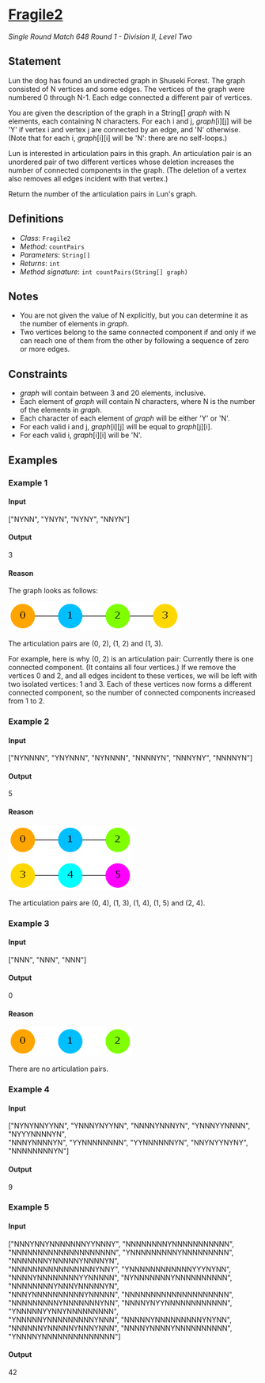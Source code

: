 # [Fragile2](/tc?module=ProblemDetail&rd=16312&pm=13648)
*Single Round Match 648 Round 1 - Division II, Level Two*

## Statement
Lun the dog has found an undirected graph in Shuseki Forest. The graph consisted of N vertices and some edges. The vertices of the graph were numbered 0 through N-1. Each edge connected a different pair of vertices.

You are given the description of the graph in a String[] *graph* with N elements, each containing N characters. For each i and j, *graph*[i][j] will be 'Y' if vertex i and vertex j are connected by an edge, and 'N' otherwise. (Note that for each i, *graph*[i][i] will be 'N': there are no self-loops.)

Lun is interested in articulation pairs in this graph. An articulation pair is an unordered pair of two different vertices whose deletion increases the number of connected components in the graph. (The deletion of a vertex also removes all edges incident with that vertex.)

Return the number of the articulation pairs in Lun's graph.

## Definitions
- *Class*: `Fragile2`
- *Method*: `countPairs`
- *Parameters*: `String[]`
- *Returns*: `int`
- *Method signature*: `int countPairs(String[] graph)`

## Notes
- You are not given the value of N explicitly, but you can determine it as the number of elements in *graph*.
- Two vertices belong to the same connected component if and only if we can reach one of them from the other by following a sequence of zero or more edges.

## Constraints
- *graph* will contain between 3 and 20 elements, inclusive.
- Each element of *graph* will contain N characters, where N is the number of the elements in *graph*.
- Each character of each element of *graph* will be either 'Y' or 'N'.
- For each valid i and j, *graph*[i][j] will be equal to *graph*[j][i].
- For each valid i, *graph*[i][i] will be 'N'.

## Examples
### Example 1
#### Input
<c>["NYNN", "YNYN", "NYNY", "NNYN"]</c>
#### Output
<c>3</c>
#### Reason
The graph looks as follows:

![image](images/2b0.png)

The articulation pairs are (0, 2), (1, 2) and (1, 3).

For example, here is why (0, 2) is an articulation pair:
Currently there is one connected component.
(It contains all four vertices.)
If we remove the vertices 0 and 2, and all edges incident to these vertices, we will be left with two isolated vertices: 1 and 3.
Each of these vertices now forms a different connected component, so the number of connected components increased from 1 to 2.

### Example 2
#### Input
<c>["NYNNNN", "YNYNNN", "NYNNNN", "NNNNYN", "NNNYNY", "NNNNYN"]</c>
#### Output
<c>5</c>
#### Reason
![image](images/2b1.png)

The articulation pairs are (0, 4), (1, 3), (1, 4), (1, 5) and (2, 4).

### Example 3
#### Input
<c>["NNN", "NNN", "NNN"]</c>
#### Output
<c>0</c>
#### Reason
![image](images/2b2.png)

There are no articulation pairs.

### Example 4
#### Input
<c>["NYNYNNYYNN", "YNNNYNYYNN", "NNNNYNNNYN", "YNNNYYNNNN", "NYYYNNNNYN",<br /> "NNNYNNNNYN", "YYNNNNNNNN", "YYNNNNNNYN", "NNYNYYNYNY", "NNNNNNNNYN"]</c>
#### Output
<c>9</c>
### Example 5
#### Input
<c>["NNNYNNYNNNNNNNYYNNNY", "NNNNNNNNYNNNNNNNNNNN", "NNNNNNNNNNNNNNNNNNNN", "YNNNNNNNNNYNNNNNNNNN", "NNNNNNNYNNNNNYNNNNYN",<br /> "NNNNNNNNNNNNNNNNYNNY", "YNNNNNNNNNNNNYYYNYNN", "NNNNYNNNNNNNNYYNNNNN", "NYNNNNNNNYNNNNNNNNNN", "NNNNNNNNYNNNYNNNNNYN",<br /> "NNNYNNNNNNNNNNYNNNNN", "NNNNNNNNNNNNNNNNNNNN", "NNNNNNNNNYNNNNNNNYNN", "NNNNYNYYNNNNNNNNNNNN", "YNNNNNYYNNYNNNNNNNNN",<br /> "YNNNNNYNNNNNNNNNYNNN", "NNNNNYNNNNNNNNNYNYNN", "NNNNNNYNNNNNYNNNYNNN", "NNNNYNNNNYNNNNNNNNNN", "YNNNNYNNNNNNNNNNNNNN"]</c>
#### Output
<c>42</c>

